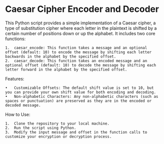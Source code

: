# Caesar Cipher Encoder and Decoder

This Python script provides a simple implementation of a Caesar cipher, a type of substitution cipher where each letter in the plaintext is shifted by a certain number of positions down or up the alphabet. It includes two core functions:

	1.	caesar_encode: This function takes a message and an optional offset (default: 10) to encode the message by shifting each letter backwards in the alphabet by the specified offset.
	2.	caesar_decode: This function takes an encoded message and an optional offset (default: 10) to decode the message by shifting each letter forward in the alphabet by the specified offset.

Features:

	•	Customizable Offsets: The default shift value is set to 10, but you can provide your own shift value for both encoding and decoding.
	•	Non-alphabetic Characters: Any non-alphabetic characters (such as spaces or punctuation) are preserved as they are in the encoded or decoded message.

 How to Use:

	1.	Clone the repository to your local machine.
	2.	Run the script using Python.
	3.	Modify the input message and offset in the function calls to customize your encryption or decryption process.
